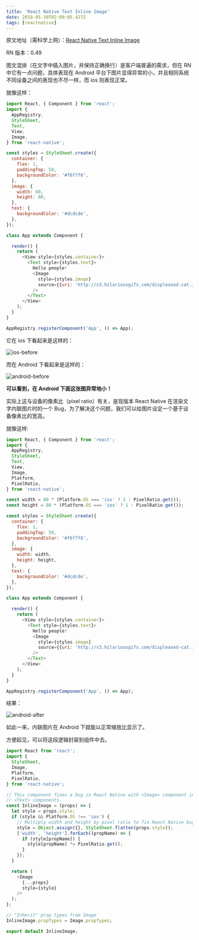 ```yaml
---
title: 'React Native Text Inline Image'
date: 2018-05-30T02:09:05.427Z
tags: [reactnative]
---
```


原文地址（需科学上网）：[React Native Text Inline Image](https://medium.com/@yloeza/react-native-text-inline-image-6055dabd9399)

RN 版本：0.49

图文混排（在文字中插入图片，并保持正确换行）是客户端普遍的需求，但在 RN 中它有一点问题，具体表现在 Android 平台下图片显得异常的小，并且相同系统不同设备之间的表现也不尽一样，而 ios 则表现正常。

<!-- more -->

就像这样：

```javascript
import React, { Component } from 'react';
import {
  AppRegistry,
  StyleSheet,
  Text,
  View,
  Image,
} from 'react-native';

const styles = StyleSheet.create({
  container: {
    flex: 1,
    paddingTop: 50,
    backgroundColor: '#f6f7f8',
  },
  image: {
    width: 80,
    height: 80,
  },
  text: {
    backgroundColor: '#dcdcde',
  },
});

class App extends Component {

  render() {
    return (
      <View style={styles.container}>
        <Text style={styles.text}>
          Hello people!
          <Image
            style={styles.image}
            source={{uri: 'http://s3.hilariousgifs.com/displeased-cat.jpg'}}
          />
        </Text>
      </View>
    );
  }
}

AppRegistry.registerComponent('App', () => App);
```

它在 ios 下看起来是这样的：

![ios-before](https://static.wxsm.space/blog/48595774-3ac02200-e991-11e8-8320-d5763b33b4e1.png)

而在 Android 下看起来是这样的：

![android-before](https://static.wxsm.space/blog/48595773-3ac02200-e991-11e8-90a8-f7cc619eed50.png)

**可以看到，在 Android 下面这张图异常地小！**

实际上这与设备的像素比（pixel ratio）有关，是现版本 React Native 在渲染文字内联图片时的一个 Bug，为了解决这个问题，我们可以给图片设定一个基于设备像素比的宽高。

就像这样:

```javascript
import React, { Component } from 'react';
import {
  AppRegistry,
  StyleSheet,
  Text,
  View,
  Image,
  Platform,
  PixelRatio,
} from 'react-native';

const width = 80 * (Platform.OS === 'ios' ? 1 : PixelRatio.get());
const height = 80 * (Platform.OS === 'ios' ? 1 : PixelRatio.get());

const styles = StyleSheet.create({
  container: {
    flex: 1,
    paddingTop: 50,
    backgroundColor: '#f6f7f8',
  },
  image: {
    width: width,
    height: height,
  },
  text: {
    backgroundColor: '#dcdcde',
  },
});

class App extends Component {

  render() {
    return (
      <View style={styles.container}>
        <Text style={styles.text}>
          Hello people!
          <Image
            style={styles.image}
            source={{uri: 'http://s3.hilariousgifs.com/displeased-cat.jpg'}}
          />
        </Text>
      </View>
    );
  }
}

AppRegistry.registerComponent('App', () => App);
```

结果：

![android-after](https://static.wxsm.space/blog/48595772-3a278b80-e991-11e8-922d-f2a5885debfc.png)

如此一来，内联图片在 Android 下就能以正常缩放比显示了。

方便起见，可以将这段逻辑封装到组件中去。

```javascript
import React from 'react';
import {
  StyleSheet,
  Image,
  Platform,
  PixelRatio,
} from 'react-native';

// This component fixes a bug in React Native with <Image> component inside of
// <Text> components.
const InlineImage = (props) => {
  let style = props.style;
  if (style && Platform.OS !== 'ios') {
    // Multiply width and height by pixel ratio to fix React Native bug
    style = Object.assign({}, StyleSheet.flatten(props.style));
    ['width', 'height'].forEach((propName) => {
      if (style[propName]) {
        style[propName] *= PixelRatio.get();
      }
    });
  }

  return (
    <Image
      {...props}
      style={style}
    />
  );
};

// "Inherit" prop types from Image
InlineImage.propTypes = Image.propTypes;

export default InlineImage;
```

